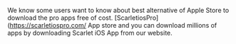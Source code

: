 We know some users want to know about best alternative of Apple Store to download the pro apps free of cost. [ScarletiosPro](https://scarletiospro.com/ App store and you can download millions of apps by downloading Scarlet iOS App from our website.
